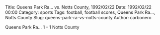 Title: Queens Park Ra… vs. Notts County, 1992/02/22
Date: 1992/02/22 00:00
Category: sports
Tags: football, football scores, Queens Park Ra…, Notts County
Slug: queens-park-ra-vs-notts-county
Author: carbonero


Queens Park Ra… 1 - 1 Notts County
